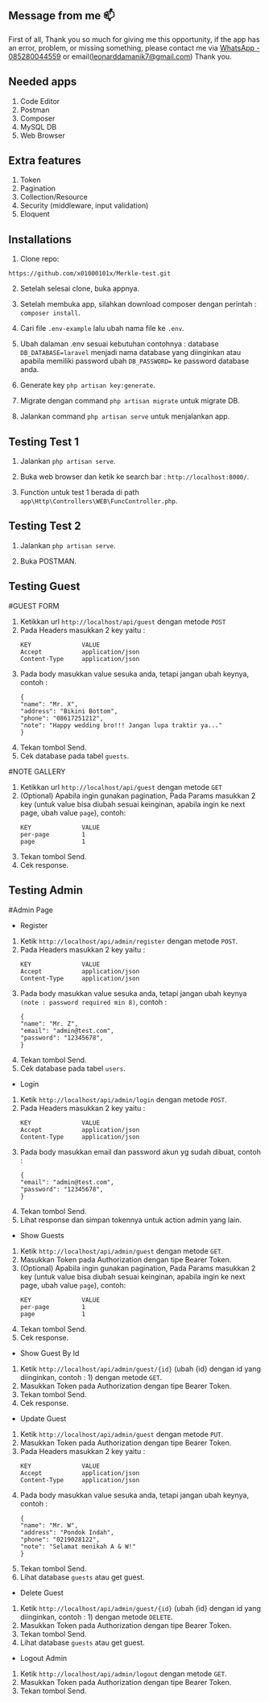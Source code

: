 ## Message from me 📫

First of all, Thank you so much for giving me this opportunity,
if the app has an error, problem, or missing something,
please contact me via [WhatsApp - 085280044559](wa.me/6285280044559) or email(leonarddamanik7@gmail.com)
Thank you.

## Needed apps

1. Code Editor
2. Postman
3. Composer
4. MySQL DB
5. Web Browser

## Extra features

1. Token
2. Pagination
3. Collection/Resource
4. Security (middleware, input validation)
5. Eloquent

## Installations

1. Clone repo:

```
https://github.com/x01000101x/Merkle-test.git
```

2. Setelah selesai clone, buka appnya.

3. Setelah membuka app, silahkan download composer dengan perintah : `composer install`.

4. Cari file `.env-example` lalu ubah nama file ke `.env`.

5. Ubah dalaman .env sesuai kebutuhan contohnya : database `DB_DATABASE=laravel` menjadi nama database
   yang diinginkan atau apabila memiliki password ubah `DB_PASSWORD=` ke password database anda.

6. Generate key `php artisan key:generate`.

7. Migrate dengan command `php artisan migrate` untuk migrate DB.

8. Jalankan command `php artisan serve` untuk menjalankan app.

## Testing Test 1

1. Jalankan `php artisan serve`.

2. Buka web browser dan ketik ke search bar : `http://localhost:8000/`.

3. Function untuk test 1 berada di path `app\Http\Controllers\WEB\FuncController.php`.

## Testing Test 2

1. Jalankan `php artisan serve`.

2. Buka POSTMAN.

## Testing Guest

#GUEST FORM

1. Ketikkan url `http://localhost/api/guest` dengan metode `POST`
2. Pada Headers masukkan 2 key yaitu :
    ```
    KEY              VALUE
    Accept           application/json
    Content-Type     application/json
    ```
3. Pada body masukkan value sesuka anda, tetapi jangan ubah keynya, contoh :
    ```
    {
    "name": "Mr. X",
    "address": "Bikini Bottom",
    "phone": "08617251212",
    "note": "Happy wedding bro!!! Jangan lupa traktir ya..."
    }
    ```
4. Tekan tombol Send.
5. Cek database pada tabel `guests`.

#NOTE GALLERY

1. Ketikkan url `http://localhost/api/guest` dengan metode `GET`
2. (Optional) Apabila ingin gunakan pagination, Pada Params masukkan 2 key (untuk value bisa
   diubah sesuai keinginan, apabila ingin ke next page, ubah value `page`), contoh:
    ```
    KEY              VALUE
    per-page         1
    page             1
    ```
3. Tekan tombol Send.
4. Cek response.

## Testing Admin

#Admin Page

-   Register

1. Ketik `http://localhost/api/admin/register` dengan metode `POST`.
2. Pada Headers masukkan 2 key yaitu :
    ```
    KEY              VALUE
    Accept           application/json
    Content-Type     application/json
    ```
3. Pada body masukkan value sesuka anda, tetapi jangan ubah keynya `(note : password required min 8)`, contoh :
    ```
    {
    "name": "Mr. Z",
    "email": "admin@test.com",
    "password": "12345678",
    }
    ```
4. Tekan tombol Send.
5. Cek database pada tabel `users`.

-   Login

1. Ketik `http://localhost/api/admin/login` dengan metode `POST`.
2. Pada Headers masukkan 2 key yaitu :
    ```
    KEY              VALUE
    Accept           application/json
    Content-Type     application/json
    ```
3. Pada body masukkan email dan password akun yg sudah dibuat, contoh :
    ```
    {
    "email": "admin@test.com",
    "password": "12345678",
    }
    ```
4. Tekan tombol Send.
5. Lihat response dan simpan tokennya untuk action admin yang lain.

-   Show Guests

1. Ketik `http://localhost/api/admin/guest` dengan metode `GET`.
2. Masukkan Token pada Authorization dengan tipe Bearer Token.
3. (Optional) Apabila ingin gunakan pagination, Pada Params masukkan 2 key (untuk value bisa
   diubah sesuai keinginan, apabila ingin ke next page, ubah value `page`), contoh:
    ```
    KEY              VALUE
    per-page         1
    page             1
    ```
4. Tekan tombol Send.
5. Cek response.

-   Show Guest By Id

1. Ketik `http://localhost/api/admin/guest/{id}` (ubah {id} dengan id yang diinginkan, contoh : 1) dengan metode `GET`.
2. Masukkan Token pada Authorization dengan tipe Bearer Token.
3. Tekan tombol Send.
4. Cek response.

-   Update Guest

1. Ketik `http://localhost/api/admin/guest` dengan metode `PUT`.
2. Masukkan Token pada Authorization dengan tipe Bearer Token.
3. Pada Headers masukkan 2 key yaitu :
    ```
    KEY              VALUE
    Accept           application/json
    Content-Type     application/json
    ```
4. Pada body masukkan value sesuka anda, tetapi jangan ubah keynya, contoh :
    ```
    {
    "name": "Mr. W",
    "address": "Pondok Indah",
    "phone": "0219028122",
    "note": "Selamat menikah A & W!"
    }
    ```
5. Tekan tombol Send.
6. Lihat database `guests` atau get guest.

-   Delete Guest

1. Ketik `http://localhost/api/admin/guest/{id}` (ubah {id} dengan id yang diinginkan, contoh : 1) dengan metode `DELETE`.
2. Masukkan Token pada Authorization dengan tipe Bearer Token.
3. Tekan tombol Send.
4. Lihat database `guests` atau get guest.

-   Logout Admin

1. Ketik `http://localhost/api/admin/logout` dengan metode `GET`.
2. Masukkan Token pada Authorization dengan tipe Bearer Token.
3. Tekan tombol Send.
